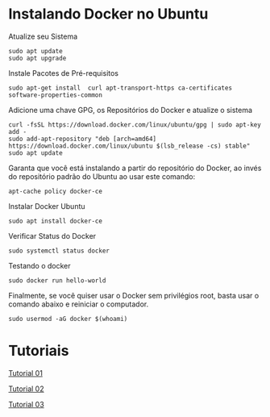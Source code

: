 # Instalando Docker no Ubuntu

Atualize seu Sistema
```
sudo apt update
sudo apt upgrade
```

Instale Pacotes de Pré-requisitos
```
sudo apt-get install  curl apt-transport-https ca-certificates software-properties-common
```

Adicione uma chave GPG, os Repositórios do Docker e atualize o sistema
```
curl -fsSL https://download.docker.com/linux/ubuntu/gpg | sudo apt-key add -
sudo add-apt-repository "deb [arch=amd64] https://download.docker.com/linux/ubuntu $(lsb_release -cs) stable"
sudo apt update
```

Garanta que você está instalando a partir do repositório do Docker, ao invés do repositório padrão do Ubuntu ao usar este comando:
```
apt-cache policy docker-ce
```

Instalar Docker Ubuntu
```
sudo apt install docker-ce
```

Verificar Status do Docker
```
sudo systemctl status docker
```

Testando o docker
```
sudo docker run hello-world
```

Finalmente, se você quiser usar o Docker sem privilégios root, basta usar o comando abaixo e reiniciar o computador.
```
sudo usermod -aG docker $(whoami)
```

# Tutoriais
[Tutorial 01](https://www.hostinger.com.br/tutoriais/install-docker-ubuntu?utm_campaign=Generic-Tutorials-DSA|NT:Se|LO:BR-t1&utm_medium=ppc&gad_source=1&gclid=CjwKCAjwuMC2BhA7EiwAmJKRrMphB_F9uDXh49Mbi6wqOFWNK8x2Ni3VU_TVcKM-rxq7CVY3oWsiQRoC0EEQAvD_BwE)

[Tutorial 02](https://levelup.gitconnected.com/docker-beginner-to-expert-tutorial-68555aa3e544)

[Tutorial 03](https://github.com/wsargent/docker-cheat-sheet?tab=readme-ov-file#why-docker)